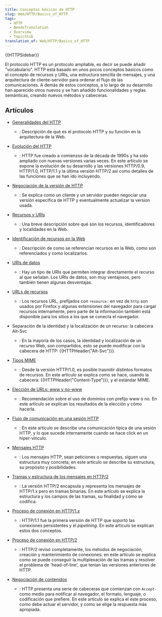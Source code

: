 ```yaml
---
title: Conceptos básicos de HTTP
slug: Web/HTTP/Basics_of_HTTP
tags:
  - HTTP
  - NeedsTranslation
  - Overview
  - TopicStub
translation_of: Web/HTTP/Basics_of_HTTP
---
```

{{HTTPSidebar}}

El protocolo HTTP es un protocolo ampliable, es decir se puede añadir "vocabulario". HTTP está basado en unos pocos conceptos básicos como el concepto de recursos y URIs, una estructura sencilla de mensajes, y una arquitectura de cliente-servidor para ordenar el flujo de las comunicaciones. A demás de estos conceptos, a lo largo de su desarrollo han aparecido otros nuevos y se han añadido funcionalidades y reglas semánticas, creando nuevos métodos y cabeceras.

## Artículos

- [Generalidades del HTTP](/es/docs/Web/HTTP/Overview)
  - : Descripción de qué es el protocolo HTTP y su función en la arquitectura de la Web.
- [Evolución del HTTP](/es/docs/Web/HTTP/Basics_of_HTTP/Evolution_of_HTTP)
  - : HTTP fue creado a comienzos de la década de 1990s y ha sido ampliado con nuevas versiones varias veces. En este artículo se expone la evolución de su desarrollo y las versiones HTTP/0.9, HTTP/1.0, HTTP/1.1 y la última versión HTTP/2 así como detalles de las funciones que se han ido incluyendo.
- [Negociación de la versión de HTTP](/es/docs/Web/HTTP/Basics_of_HTTP/Negotiating_an_HTTP_version)
  - : Se explica como un cliente y un servidor pueden negociar una versión específica de HTTP y eventualmente actualizar la version usada.
- [Recursos y URIs](/es/docs/Web/HTTP/Resources_and_URIs)
  - : Una breve descripción sobre qué son los recursos, identificadores y localidades en la Web.
- [Identificación de recursos en la Web](/es/docs/Web/HTTP/Basics_of_HTTP/Identifying_resources_on_the_Web)
  - : Descripción de como se referencian recursos en la Web, como son referenciados y como localizarlos.
- [URIs de datos](/es/docs/Web/HTTP/Basics_of_HTTP/Data_URIs)
  - : Hay un tipo de URIs que permiten integrar directamente el recurso al que señalan. Los URIs de datos, son muy ventajosos, pero también tienen algunas desventajas.
- [URLs de recursos](/es/docs/Web/HTTP/Basics_of_HTTP/Resource_URLs)

  - : Los recursos URL, prefijados con `resource:` en vez de `http` son usados por Firefox y algunas extensiones del navegador para cargar recursos internamente, pero parte de la información también está disponible para los sitios a los que se conecta el navegador.

- Separación de la identidad y la localización de un recurso: la cabecera Alt-Svc
  - : En la mayoría de los casos, la identidad y localización de un recurso Web, son compartidos, esto se puede modificar con la cabecera de HTTP: {{HTTPHeader("Alt-Svc")}}.
- [Tipos MIME](/es/docs/Web/HTTP/Basics_of_HTTP/MIME_types)
  - : Desde la versión HTTP/1.0, es posible trasmitir distintos formatos de recursos. En este artículo se explica como se hace, usando la cabecera: {{HTTPHeader("Content-Type")}}, y el estándar MIME.
- [Elección de URLs: www y no-www](/es/docs/Web/HTTP/Basics_of_HTTP/Choosing_between_www_and_non-www_URLs)
  - : Recomendación sobre el uso de dominios con prefijo www o no. En este artículo se explican los resultados de la elección y cómo hacerla.
- [Flujo de comunicación en una sesión HTTP](/es/docs/Web/HTTP/Basics_of_HTTP/Resource_URLs)
  - : En este artículo se describe una comunicación típica de una sesión HTTP, y lo que sucede internamente cuando se hace click en un hiper-vínculo.
- [Mensajes HTTP](/es/docs/Web/HTTP/Messages)
  - : Los mensajes HTTP, sean peticiones o respuestas, siguen una estructura muy concreta; en este artículo se describe su estructura, su propósito y posibilidades.
- [Tramas y estructura de los mensajes en HTTP/2](/es/docs/Web/HTTP/Frame%20and%20message%20structure%20in%20HTTP_2)
  - : La versión HTTP/2 encapsula y representa los mensajes de HTTP/1.x pero en tramas binarias. En este artículo se explica la estructura y los campos de las tramas, su finalidad y cómo se codifica.
- [Proceso de conexión en HTTP/1.x](/es/docs/Web/HTTP/Connection_management_in_HTTP_1.x)
  - : HTTP/1.1 fue la primera versión de HTTP que soportó las conexiones persistentes y el _pipelining_. En este artículo se explican estos dos conceptos.
- [Proceso de conexión en HTTP/2](/es/docs/Web/HTTP/Connection_management_in_HTTP_1.x)
  - : HTTP/2 revisó completamente, los métodos de negociación, creación y mantenimiento de conexiones: en este artículo se explica como se puede conseguír la multiplexación de las tramas y resolver el problema de 'head-of-line', que tenían las versiones anteriores de HTTP.
- [Negociación de contenidos](/es/docs/Web/HTTP/Content_negotiation)
  - : HTTP presenta una serie de cabeceras que comienzan con `Accept-` como medio para notificar al navegador, el formato, lenguaje, o codificación que prefiere. En este artículo se explica el este proceso, como debe actuar el servidor, y como se elige la respuesta más apropiada.
